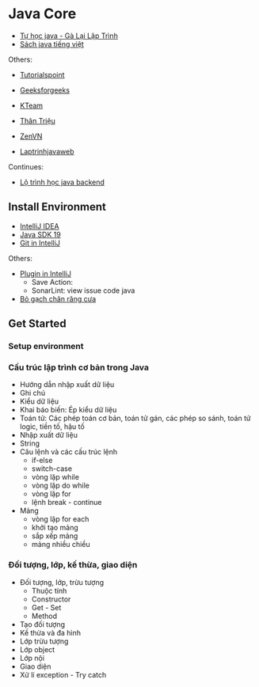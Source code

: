 # Java Core

- [Tự học java - Gà Lại Lập Trình](https://www.youtube.com/watch?v=9tQ-GGE010s&list=PLPt6-BtUI22rxpe6PZc5H6XAgPusA6fDQ&index=1)
- [Sách java tiếng việt](https://khoacntt.uneti.edu.vn/danh-muc-tai-lieu-hoc-tap--126)

Others:

- [Tutorialspoint](https://www.tutorialspoint.com/java/index.htm)
- [Geeksforgeeks](https://www.geeksforgeeks.org/java/?ref=ghm)

- [KTeam](https://www.youtube.com/watch?v=3gtOAlcovoQ&list=PL33lvabfss1yGrOutFR03OZoqm91TSsvs)
- [Thân Triệu](https://www.youtube.com/watch?v=OfzcvKAH954&list=PLE1qPKuGSJaB4DMiP4wYbLjfszqKg89lL)
- [ZenVN](https://www.youtube.com/watch?v=KtHt2EOXq9s&list=PLv6GftO355Av6u60DTCvrUe6aXror_bdE)
- [Laptrinhjavaweb](https://www.youtube.com/watch?v=SyesQY1h8EI&list=PLW1k06REn7Hu9KvlKOIQ_da_ko1m9ZQVH&index=5)

Continues:

- [Lộ trình học java backend](https://voz.vn/t/xin-lo-trinh-hoc-java-backend.560673/)

## Install Environment

- [IntelliJ IDEA](https://www.jetbrains.com/idea/)
- [Java SDK 19](https://www.oracle.com/java/technologies/javase/jdk19-archive-downloads.html)
- [Git in IntelliJ](https://www.youtube.com/watch?v=jX_chh7XanA)

Others:

- [Plugin in IntelliJ](https://huongdanjava.com/vi/cau-hinh-intellij-cho-lan-dau-su-dung.html)
    + Save Action:
    + SonarLint: view issue code java
- [Bỏ gạch chân răng cưa](https://www.youtube.com/watch?v=MyrdkTzHLbI)

## Get Started

### Setup environment

### Cấu trúc lập trình cơ bản trong Java

- Hướng dẫn nhập xuất dữ liệu
- Ghi chú
- Kiểu dữ liệu
- Khai báo biến: Ép kiểu dữ liệu
- Toán tử: Các phép toán cơ bản, toán tử gán, các phép so sánh, toán tử logic, tiền tố, hậu tố
- Nhập xuất dữ liệu
- String
- Câu lệnh và các cấu trúc lệnh
    + if-else
    + switch-case
    + vòng lặp while
    + vòng lặp do while
    + vòng lặp for
    + lệnh break - continue
- Mảng
    + vòng lặp for each
    + khởi tạo mảng
    + sắp xếp mảng
    + mảng nhiều chiều

### Đối tượng, lớp, kế thừa, giao diện

- Đối tượng, lớp, trừu tượng
    + Thuộc tính
    + Constructor
    + Get - Set
    + Method
- Tạo đối tượng
- Kế thừa và đa hình
- Lớp trừu tượng
- Lớp object
- Lớp nội
- Giao diện
- Xử lí exception - Try catch